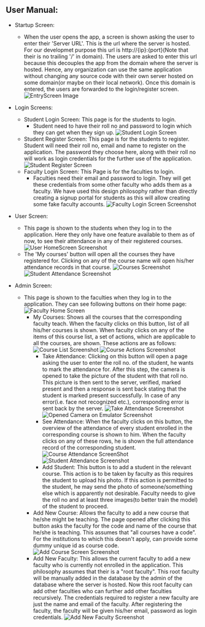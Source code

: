 ## User Manual:
* Startup Screen:
    * When the user opens the app, a screen is shown asking the user to enter their 'Server URL'. This is the url where the server is hosted. For our developmet purpose this url is http://{ip}:{port}(Note that their is no trailing '/' in domain). The users are asked to enter this url because this decouples the app from the domain where the server is hosted. Hence, any organization can use the same application without changing any source code with their own server hosted on some domain(or maybe on their local network).
    Once this domain is entered, the users are forwarded to the login/register screen.
    ![EntryScreen Image](https://user-images.githubusercontent.com/37845584/68281075-e1b73580-009c-11ea-85ad-146f6d005d34.png)

* Login Screens:
    * Student Login Screen: This page is for the students to login.
        * Student need to have their roll no and password to login which they can get when they sign up. ![Student Login Screen](https://user-images.githubusercontent.com/37845584/68280670-0232c000-009c-11ea-8419-c6b1c120b126.png)
    * Student Register Screen: This page is for the students to register.
        Student will need their roll no, email and name to register on the application. The password they choose here, along with their roll no will work as login credentials for the further use of the application. ![Student Register Screen](https://user-images.githubusercontent.com/37845584/68280658-fcd57580-009b-11ea-8674-e6396a9c7a98.png)
    * Faculty Login Screen: This Page is for the faculties to login.
        * Faculties need their email and password to login. They will get these credentials from some other faculty who adds them as a faculty. We have used this design philosophy rather than directly creating a signup portal for students as this will allow creating some fake faculty accounts. ![Faculty Login Screen Screenshot](https://user-images.githubusercontent.com/37845584/68280678-08c13780-009c-11ea-9a80-cbd5afb7f4da.png)

* User Screen:
    * This page is shown to the students when they log in to the application. Here they only have one feature available to them as of now, to see their attendance in any of their registered courses. ![User HomeScreen Screenshot](https://user-images.githubusercontent.com/37845584/68279840-49b84c80-009a-11ea-8156-2ae67126fa31.png)
    * The 'My courses' button will open all the courses they have registered for. Clicking on any of the course name will open his/her attendance records in that course. ![Courses Screenshot](https://user-images.githubusercontent.com/37845584/68279768-27263380-009a-11ea-8c96-92e96050f771.png) ![Student Attendance Screenshot](https://user-images.githubusercontent.com/37845584/68279561-af580900-0099-11ea-974e-f74baeab67e9.png)

* Admin Screen:
    * This page is shown to the faculties when they log in to the application. They can see following buttons on their home page: ![Faculty Home Screen](https://user-images.githubusercontent.com/37845584/68280945-9866e600-009c-11ea-858d-ac171789d90b.png)
        * My Courses: Shows all the courses that the corresponding faculty teach. When the faculty clicks on this button, list of all his/her courses is shown. When faculty clicks on any of the items of this course list, a set of actions, which are applicable to all the courses, are shown. These actions are as follows: ![Course List Screenshot](https://user-images.githubusercontent.com/37845584/68280421-82a4f100-009b-11ea-94c1-bff933b4833a.png) ![Course Actions Screenshot](https://user-images.githubusercontent.com/37845584/68280343-58533380-009b-11ea-9113-dc1e9c9de72b.png)
            * Take Attendance: Clicking on this button will open a page asking the user to enter the roll no. of the student, he wants to mark the attendance for. After this step, the camera is opened to take the picture of the student with that roll no. This picture is then sent to the server, verified, marked present and then a response is sent back stating that the student is marked present successfully. In case of any error(i.e. face not recognized etc.), corresponding error is sent back by the server. ![Take Attendance Screenshot](https://user-images.githubusercontent.com/37845584/68280291-3e195580-009b-11ea-91d0-563d7ae4d976.png) ![Opened Camera on Emulator Screenshot](https://user-images.githubusercontent.com/37845584/68280208-132f0180-009b-11ea-8f9c-999d84d3129c.png)
            * See Attendance: When the faculty clicks on this button, the overview of the attendance of every student enrolled in the corresponding course is shown to him. When the faculty clicks on any of these rows, he is shown the full attendance record of the corresponding student. ![Course Attendance ScreenShot](https://user-images.githubusercontent.com/37845584/68279896-6f455600-009a-11ea-850e-90f44efb20ff.png) ![Student Attendance Screenshot](https://user-images.githubusercontent.com/37845584/68279991-a287e500-009a-11ea-88ce-94dc9893b89e.png)
            * Add Student: This button is to add a student in the relevant course. This action is to be taken by faculty as this requires the student to upload his photo. If this action is permitted to the student, he may send the photo of someone/something else which is apparently not desirable. Faculty needs to give the roll no and at least three images(to better train the model) of the student to proceed.
        * Add New Course: Allows the faculty to add a new course that he/she might be teaching. The page opened after clicking this button asks the faculty for the code and name of the course that he/she is teaching. This assumes that "all courses have a code". For the institutions to which this doesn't apply, can provide some dummy unique id as course code. ![Add Course Screen Screenshot](https://user-images.githubusercontent.com/37845584/68280094-df53dc00-009a-11ea-9c05-eb49923df1d0.png)
        * Add New Faculty: This allows the current faculty to add a new faculty who is currently not enrolled in the application. This philosophy assumes that their is a "root faculty". This root faculty will be manually added in the database by the admin of the database where the server is hosted. Now this root faculty can add other faculties who can further add other faculties recursively. The credentials required to register a new faculty are just the name and email of the faculty. After registering the faculty, the faculty will be given his/her email, password as login credentials. ![Add New Faculty Screenshot]((https://user-images.githubusercontent.com/37845584/68280032-b895a580-009a-11ea-9dab-16efdec41201.png))
